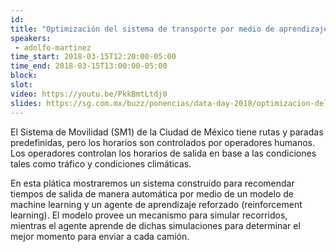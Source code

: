 ```yaml
---
id: 
title: "Optimización del sistema de transporte por medio de aprendizaje por refuerzo"
speakers:
 - adolfo-martinez
time_start: 2018-03-15T12:20:00-05:00
time_end: 2018-03-15T13:00:00-05:00
block: 
slot: 
video: https://youtu.be/PkkBmtLtdj0
slides: https://sg.com.mx/buzz/ponencias/data-day-2018/optimizacion-del-sistema-de-transporte-por-medio-de-aprendizaje-por
---
```


El Sistema de Movilidad (SM1) de la Ciudad de México tiene rutas y paradas predefinidas, pero los horarios son controlados por operadores humanos. Los operadores controlan los horarios de salida en base a las condiciones tales como tráfico y condiciones climáticas.

En esta plática mostraremos un sistema construido para recomendar tiempos de salida de manera automática por medio de un modelo de machine learning y un agente de aprendizaje reforzado (reinforcement learning). El modelo provee un mecanismo para simular recorridos, mientras el agente aprende de dichas simulaciones para determinar el mejor momento para enviar a cada camión.
